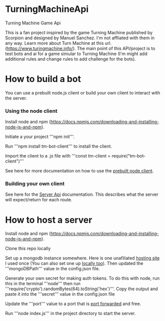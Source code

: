 # TurningMachineApi
Turning Machine Game Api

This is a fan project inspired by the game Turning Machine published by Scorpion and designed by Manuel Sanchez. I'm not affliated with them in any way. Learn more about Turn Machine at this url. (https://www.turingmachine.info/). The main point of this API/project is to test bots and ai for a game simular to Turning Machine (I'm might add additional rules and change rules to add challenge for the bots). 

# How to build a bot

You can use a prebuilt node.js client or build your own client to interact with the server.

### Using the node client

Install node and npm (https://docs.npmjs.com/downloading-and-installing-node-js-and-npm).

Initiate a your project '''npm init'''.

Run '''npm install tm-bot-client''' to install the client.

Import the client to a .js file with '''const tm-client = require("tm-bot-client")'''

See here for more documentation on how to use the [prebuilt node client](./documentation/client.md).

### Building your own client

See here for the [Server Api](./documentation/api.md) documentation. This describes what the server will expect/return for each route.

# How to host a server

Install node and npm (https://docs.npmjs.com/downloading-and-installing-node-js-and-npm).

Clone this repo locally

Set up a mongodb instance somewhere. Here is one unafiliated [hosting site](https://www.mongodb.com/products/platform/cloud) I used once (You can also set one up [locally too](https://www.prisma.io/dataguide/mongodb/setting-up-a-local-mongodb-database)). Then updated the '''mongoDBPath''' value in the config.json file.

Generate your own secret for making auth tokens. To do this with node, run this in the terminal '''node''' then run '''require('crypto').randomBytes(64).toString('hex')'''. Copy the output and paste it into the '''secret''' value in the config.json file

Update the '''port''' value to a port that is [port forwarded](https://www.noip.com/support/knowledgebase/general-port-forwarding-guide) and free.

Run '''node index.js''' in the project directory to start the server.